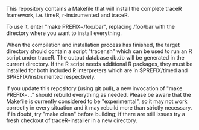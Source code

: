 This repository contains a Makefile that will install the complete
traceR framework, i.e. timeR, r-instrumented and traceR.

To use it, enter "make PREFIX=/foo/bar", replacing /foo/bar with the
directory where you want to install everything.

When the compilation and installation process has finished, the target
directory should contain a script "tracer.sh" which can be used to run
an R script under traceR. The output database db.db will be generated
in the current directory. If the R script needs additional R packages,
they must be installed for both included R interpreters which are in
$PREFIX/timed and $PREFIX/instrumented respectively.

If you update this repository (using git pull), a new invocation of
"make PREFIX=..." should rebuild everything as needed.
Please be aware that the Makefile is currently considered to be
"experimental", so it may not work correctly in every situation and it
may rebuild more than strictly necessary. If in doubt, try "make clean"
before building; if there are still issues try a fresh checkout of
traceR-installer in a new directory.

